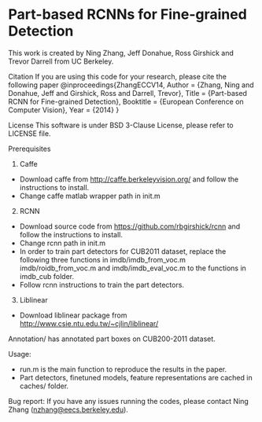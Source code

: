 Part-based RCNNs for Fine-grained Detection
===============
This work is created by Ning Zhang, Jeff Donahue, Ross Girshick and Trevor Darrell from UC Berkeley. 


Citation
If you are using this code for your research, please cite the following paper
@inproceedings{ZhangECCV14,
    Author = {Zhang, Ning and Donahue, Jeff and Girshick, Ross and Darrell, Trevor},
    Title = {Part-based RCNN for Fine-grained Detection},
    Booktitle = {European Conference on Computer Vision},
    Year = {2014}
}

License
This software is under BSD 3-Clause License, please refer to LICENSE file.

Prerequisites
1) Caffe 
 - Download caffe from http://caffe.berkeleyvision.org/ and follow the instructions to install. 
 - Change caffe matlab wrapper path in init.m

2) RCNN
  - Download source code from https://github.com/rbgirshick/rcnn and follow the instructions to install.  
  - Change rcnn path in init.m
  - In order to train part detectors for CUB2011 dataset, replace the following three functions in imdb/imdb_from_voc.m imdb/roidb_from_voc.m and imdb/imdb_eval_voc.m to the functions in imdb_cub folder.
  - Follow rcnn instructions to train the part detectors.

3) Liblinear
  - Download liblinear package from http://www.csie.ntu.edu.tw/~cjlin/liblinear/

Annotation/ has annotated part boxes on CUB200-2011 dataset.

Usage:
  - run.m is the main function to reproduce the results in the paper. 
  - Part detectors, finetuned models, feature representations are cached in caches/ folder.

Bug report:
If you have any issues running the codes, please contact Ning Zhang (nzhang@eecs.berkeley.edu).
